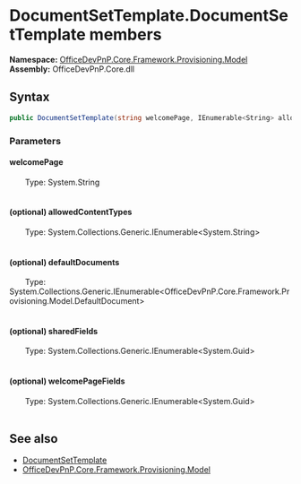 # DocumentSetTemplate.DocumentSetTemplate members 
  

**Namespace:** [OfficeDevPnP.Core.Framework.Provisioning.Model](OfficeDevPnP.Core.Framework.Provisioning.Model.md)  
**Assembly:** OfficeDevPnP.Core.dll  
## Syntax
```C#
public DocumentSetTemplate(string welcomePage, IEnumerable<String> allowedContentTypes, IEnumerable<DefaultDocument> defaultDocuments, IEnumerable<Guid> sharedFields, IEnumerable<Guid> welcomePageFields)
```
### Parameters
#### welcomePage  
&emsp;&emsp;Type: System.String  
&emsp;&emsp;  


#### (optional) allowedContentTypes  
&emsp;&emsp;Type: System.Collections.Generic.IEnumerable<System.String>  
&emsp;&emsp;  


#### (optional) defaultDocuments  
&emsp;&emsp;Type: System.Collections.Generic.IEnumerable<OfficeDevPnP.Core.Framework.Provisioning.Model.DefaultDocument>  
&emsp;&emsp;  


#### (optional) sharedFields  
&emsp;&emsp;Type: System.Collections.Generic.IEnumerable<System.Guid>  
&emsp;&emsp;  


#### (optional) welcomePageFields  
&emsp;&emsp;Type: System.Collections.Generic.IEnumerable<System.Guid>  
&emsp;&emsp;  


## See also
- [DocumentSetTemplate](OfficeDevPnP.Core.Framework.Provisioning.Model.DocumentSetTemplate.md)
- [OfficeDevPnP.Core.Framework.Provisioning.Model](OfficeDevPnP.Core.Framework.Provisioning.Model.md)
